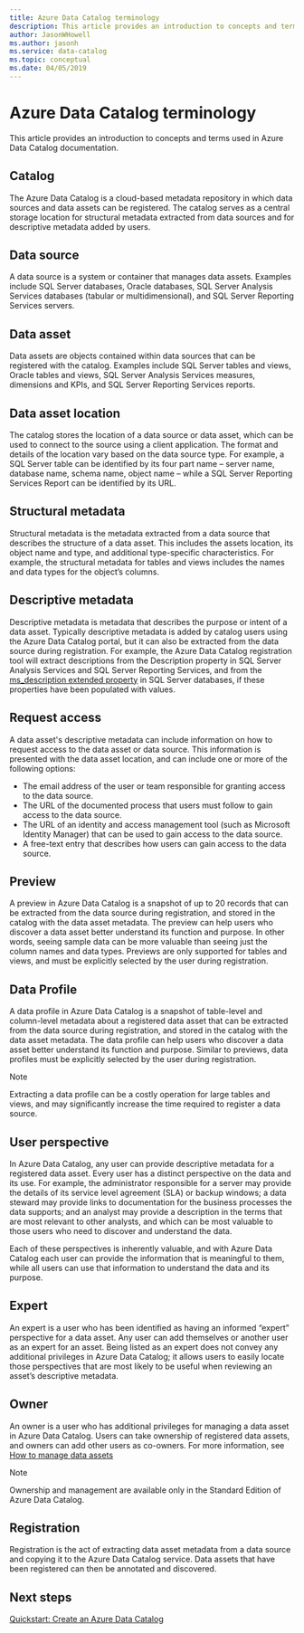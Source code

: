 ```yaml
---
title: Azure Data Catalog terminology
description: This article provides an introduction to concepts and terms used in Azure Data Catalog documentation.
author: JasonWHowell
ms.author: jasonh
ms.service: data-catalog
ms.topic: conceptual
ms.date: 04/05/2019
---
```

# Azure Data Catalog terminology

This article provides an introduction to concepts and terms used in Azure Data Catalog documentation.

## Catalog

The Azure Data Catalog is a cloud-based metadata repository in which data sources and data assets can be registered. The catalog serves as a central storage location for structural metadata extracted from data sources and for descriptive metadata added by users.

## Data source

A data source is a system or container that manages data assets. Examples include SQL Server databases, Oracle databases, SQL Server Analysis Services databases (tabular or multidimensional), and SQL Server Reporting Services servers.

## Data asset

Data assets are objects contained within data sources that can be registered with the catalog. Examples include SQL Server tables and views, Oracle tables and views, SQL Server Analysis Services measures, dimensions and KPIs, and SQL Server Reporting Services reports.

## Data asset location

The catalog stores the location of a data source or data asset, which can be used to connect to the source using a client application. The format and details of the location vary based on the data source type. For example, a SQL Server table can be identified by its four part name – server name, database name, schema name, object name – while a SQL Server Reporting Services Report can be identified by its URL.

## Structural metadata

Structural metadata is the metadata extracted from a data source that describes the structure of a data asset. This includes the assets location, its object name and type, and additional type-specific characteristics. For example, the structural metadata for tables and views includes the names and data types for the object’s columns.

## Descriptive metadata

Descriptive metadata is metadata that describes the purpose or intent of a data asset. Typically descriptive metadata is added by catalog users using the Azure Data Catalog portal, but it can also be extracted from the data source during registration. For example, the Azure Data Catalog registration tool will extract descriptions from the Description property in SQL Server Analysis Services and SQL Server Reporting Services, and from the [ms_description extended property](https://technet.microsoft.com/library/ms190243.aspx) in SQL Server databases, if these properties have been populated with values.

## Request access

A data asset's descriptive metadata can include information on how to request access to the data asset or data source. This information is presented with the data asset location, and can include one or more of the following options:

* The email address of the user or team responsible for granting access to the data source.
* The URL of the documented process that users must follow to gain access to the data source.
* The URL of an identity and access management tool (such as Microsoft Identity Manager) that can be used to gain access to the data source.
* A free-text entry that describes how users can gain access to the data source.

## Preview

A preview in Azure Data Catalog is a snapshot of up to 20 records that can be extracted from the data source during registration, and stored in the catalog with the data asset metadata. The preview can help users who discover a data asset better understand its function and purpose. In other words, seeing sample data can be more valuable than seeing just the column names and data types.
Previews are only supported for tables and views, and must be explicitly selected by the user during registration.

## Data Profile

A data profile in Azure Data Catalog is a snapshot of table-level and column-level metadata about a registered data asset that can be extracted from the data source during registration, and stored in the catalog with the data asset metadata. The data profile can help users who discover a data asset better understand its function and purpose. Similar to previews, data profiles must be explicitly selected by the user during registration.

> [!NOTE]
> Extracting a data profile can be a costly operation for large tables and views, and may significantly increase the time required to register a data source.


## User perspective

In Azure Data Catalog, any user can provide descriptive metadata for a registered data asset. Every user has a distinct perspective on the data and its use. For example, the administrator responsible for a server may provide the details of its service level agreement (SLA) or backup windows; a data steward may provide links to documentation for the business processes the data supports; and an analyst may provide a description in the terms that are most relevant to other analysts, and which can be most valuable to those users who need to discover and understand the data.

Each of these perspectives is inherently valuable, and with Azure Data Catalog each user can provide the information that is meaningful to them, while all users can use that information to understand the data and its purpose.

## Expert

An expert is a user who has been identified as having an informed “expert” perspective for a data asset. Any user can add themselves or another user as an expert for an asset. Being listed as an expert does not convey any additional privileges in Azure Data Catalog; it allows users to easily locate those perspectives that are most likely to be useful when reviewing an asset’s descriptive metadata.

## Owner

An owner is a user who has additional privileges for managing a data asset in Azure Data Catalog. Users can take ownership of registered data assets, and owners can add other users as co-owners. For more information, see [How to manage data assets](data-catalog-how-to-manage.md)  

> [!NOTE]
> Ownership and management are available only in the Standard Edition of Azure Data Catalog.

## Registration

Registration is the act of extracting data asset metadata from a data source and copying it to the Azure Data Catalog service. Data assets that have been registered can then be annotated and discovered.

## Next steps

[Quickstart: Create an Azure Data Catalog](data-catalog-get-started.md) 
